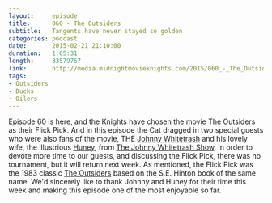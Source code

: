 ```yaml
---
layout:     episode
title:      060 - The Outsiders
subtitle:   Tangents have never stayed so golden
categories: podcast
date:       2015-02-21 21:10:00
duration:   1:05:31
length:     33579767
link:       http://media.midnightmovieknights.com/2015/060_-_The_Outsiders.m4a
tags:
- Outsiders
- Ducks
- Oilers
---
```

Episode 60 is here, and the Knights have chosen the movie [The Outsiders](http://www.imdb.com/title/tt0086066/) as their Flick Pick. And in this episode the Cat dragged in two special guests who were also fans of the movie, THE [Johnny Whitetrash](https://twitter.com/TeamWhitetrash) and his lovely wife, the illustrious [Huney](https://twitter.com/OMGWTFHuney), from [The Johnny Whitetrash Show](http://johnnywhitetrash.com/). In order to devote more time to our guests, and discussing the Flick Pick, there was no tournament, but it will return next week. As mentioned, the Flick Pick was the 1983 classic [The Outsiders](http://www.imdb.com/title/tt0086066/) based on the S.E. Hinton book of the same name. We'd sincerely like to thank Johnny and Huney for their time this week and making this episode one of the most enjoyable so far.